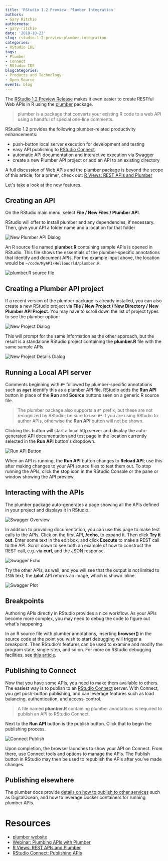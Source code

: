 ```yaml
---
title: 'RStudio 1.2 Preview: Plumber Integration'
authors:
- Gary Ritchie
authormeta: 
- gary-ritchie
date: '2018-10-23'
slug: rstudio-1-2-preview-plumber-integration
categories:
- RStudio IDE
tags:
- Plumber
- Connect
- RStudio IDE
blogcategories:
- Products and Technology
- Open Source
events: blog
---
```



The [RStudio 1.2 Preview Release](https://www.rstudio.com/products/rstudio/download/preview/)
makes it even easier to create RESTful Web APIs in R using the [plumber](https://cran.r-project.org/web/packages/plumber/index.html) package.

> plumber is a package that converts your existing R code to a web API using a handful of special one-line comments.

RStudio 1.2 provides the following plumber-related productivity enhancements:

- push-button local server execution for development and testing
- easy API publishing to [RStudio Connect](https://rstudio.com/products/connect)
- automatic API documentation and interactive execution via Swagger
- create a new Plumber API project or add an API to an existing directory

A full discussion of Web APIs and the plumber package is beyond the scope of this article; for a primer, check out: 
[R Views: REST APIs and Plumber](https://rviews.rstudio.com/2018/07/23/rest-apis-and-plumber/)

Let's take a look at the new features.

## Creating an API

On the RStudio main menu, select **File / New Files / Plumber API**.

RStudio will offer to install plumber and any dependencies, if necessary. Then, give your API a folder name and a location for that folder

![New Plumber API Dialog](new_plumber_api.png)

An R source file named **plumber.R** containing sample APIs is opened in RStudio. This file shows the essentials of the plumber-specific annotations that identify and document APIs. For the example input above, the location would be `~/code/MyAPI/HelloWorld/plumber.R`.

![plumber.R source file](plumber_source.png)

## Creating a Plumber API project
If a recent version of the plumber package is already installed, you can also create a new RStudio project via **File / New Project / New Directory / New Plumber API Project**. You may have to scroll down the list of project types to see the plumber option:

![New Project Dialog](new_project.png)

This will prompt for the same information as the other approach, but the result is a standalone RStudio project containing the **plumber.R** file with the same sample APIs.

![New Project Details Dialog](new_project_details.png)

## Running a Local API server

Comments beginning with **`#*`** followed by plumber-specific annotations such as **`@get`** identify this as a plumber API file. RStudio adds the **Run API** button in place of the **Run** and **Source** buttons seen on a generic R source file.

> The plumber package also supports a **`#'`** prefix, but these are not recognized by RStudio; be sure to use **`#*`** if you are using RStudio to author APIs, otherwise the **Run API** button will not be shown.

Clicking this button will start a local http server and display the auto-generated API documentation and test page in the location currently selected in the **Run API** button's dropdown.

![Run API Button](run_api.png)

When an API is running, the **Run API** button changes to **Reload API**; use this after making changes to your API source files to test them out. To stop running the APIs, click the stop icon in the RStudio Console or the pane or window showing the API preview.

## Interacting with the APIs
The plumber package auto-generates a page showing all the APIs defined in your project and displays it in RStudio.

![Swagger Overview](swagger_overview.png)

In addition to providing documentation, you can use this page to make test calls to the APIs. Click on the first API, **/echo**, to expand it. Then click **Try it out**. Enter some text in the edit box, and click **Execute** to make a REST call to the API. Scroll down to see both an example of how to construct the REST call, e.g. via **curl**, and the JSON response.

![Swagger Echo](swagger_echo.png)

Try the other APIs, as well, and you will see that the output is not limited to `JSON` text; the **/plot** API returns an image, which is shown inline.

![Swagger Plot](swagger_plot.png)

## Breakpoints
Authoring APIs directly in RStudio provides a nice workflow. As your APIs become more complex, you may need to debug the code to figure out what's happening.

In an R source file with plumber annotations, inserting **browser()** in the source code at the point you wish to start debugging will trigger a breakpoint. Then RStudio's features can be used to examine and modify the program state, single-step, and so on. For more on RStudio debugging facilities, see [this article](https://support.rstudio.com/hc/en-us/articles/205612627-Debugging-with-RStudio).

## Publishing to Connect

Now that you have some APIs, you need to make them available to others. The easiest way is to publish to an [RStudio Connect](https://rstudio.com/products/connect) server. With Connect, you get push-button publishing, and can leverage features such as load balancing, authentication, and access-control.

> A file named **plumber.R** containing plumber annotations is required to publish an API to RStudio Connect.

Next to the **Run API** button is the publish button. Click that to begin the publishing process.

![Connect Publish](connect_publish.png)

Upon completion, the browser launches to show your API on Connect. From there, use Connect tools and options to manage the APIs. The Publish button in RStudio may then be used to republish the APIs after you've made changes.

## Publishing elsewhere

The plumber docs provide [details on how to publish to other services](https://www.rplumber.io/docs/hosting.html) such as DigitalOcean, and how to leverage Docker containers for running plumber APIs.

# Resources
- [plumber website](https://www.rplumber.io/) 
- [Webinar: Plumbing APIs with Plumber](https://www.rstudio.com/resources/videos/plumbing-apis-with-plumber/)
- [R Views: REST APIs and Plumber]( https://rviews.rstudio.com/2018/07/23/rest-apis-and-plumber/)
- [RStudio Connect: Publishing APIs](http://docs.rstudio.com/connect/1.5.4/user/publishing.html#publishing-plumber-apis)

